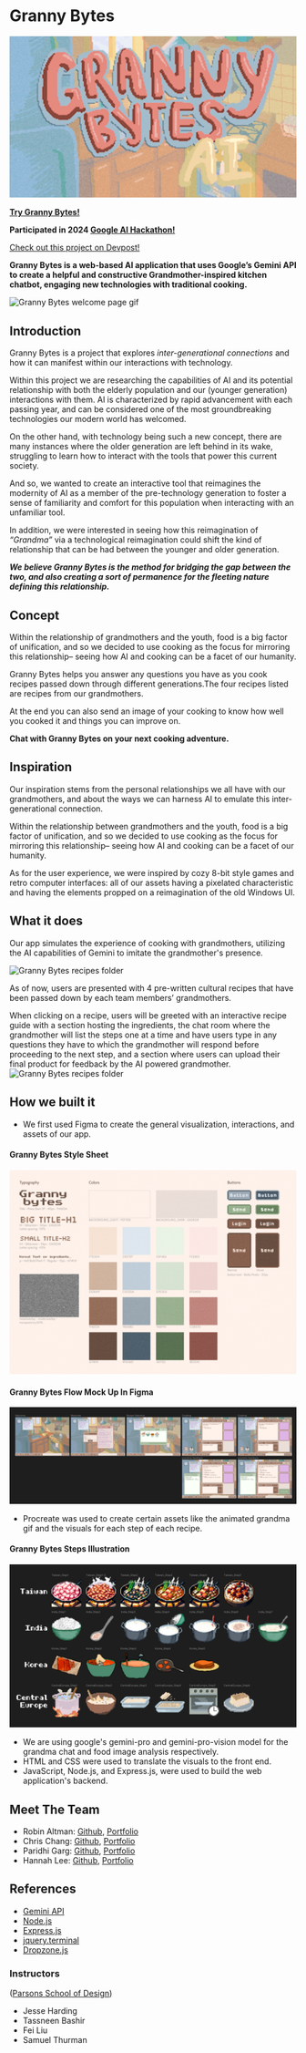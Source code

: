 # Granny Bytes

![Granny Bytes banner](public/assets/img/Readme-imgs/granny_bytes_banner.jpg)

[**Try Granny Bytes!**](https://granny-bytes.onrender.com/)

**Participated in 2024 [Google AI Hackathon!](https://googleai.devpost.com/)**

[Check out this project on Devpost!](https://devpost.com/software/project-name-tbd-tlwp7u)

**Granny Bytes is a web-based AI application that uses Google’s Gemini API to create a helpful and constructive Grandmother-inspired kitchen chatbot, engaging new technologies with traditional cooking.**

![Granny Bytes welcome page gif](public/assets/img/Readme-imgs/wecome.gif)

## Introduction
Granny Bytes is a project that explores *inter-generational connections* and how it can manifest within our interactions with technology.

Within this project we are researching the capabilities of AI and its potential relationship with both the elderly population and our (younger generation) interactions with them. AI is characterized by rapid advancement with each passing year, and can be considered one of the most groundbreaking technologies our modern world has welcomed.

On the other hand, with technology being such a new concept, there are many instances where the older generation are left behind in its wake, struggling to learn how to interact with the tools that power this current society.

And so, we wanted to create an interactive tool that reimagines the modernity of AI as a member of the pre-technology generation to foster a sense of familiarity and comfort for this population when interacting with an unfamiliar tool.

In addition, we were interested in seeing how this reimagination of *“Grandma”* via a technological reimagination could shift the kind of relationship that can be had between the younger and older generation.

***We believe Granny Bytes is the method for bridging the gap between the two, and also creating a sort of permanence for the fleeting nature defining this relationship.***

## Concept
Within the relationship of grandmothers and the youth, food is a big factor of unification, and so we decided to use cooking as the focus for mirroring this relationship– seeing how AI and cooking can be a facet of our humanity.

Granny Bytes helps you answer any questions you have as you cook recipes passed down through different generations.The four recipes listed are recipes from our grandmothers.

At the end you can also send an image of your cooking to know how well you cooked it and things you can improve on.

**Chat with Granny Bytes on your next cooking adventure.**

## Inspiration
Our inspiration stems from the personal relationships we all have with our grandmothers, and about the ways we can harness AI to emulate this inter-generational connection. 

Within the relationship between grandmothers and the youth, food is a big factor of unification, and so we decided to use cooking as the focus for mirroring this relationship– seeing how AI and cooking can be a facet of our humanity. 

As for the user experience, we were inspired by cozy 8-bit style games and retro computer interfaces: all of our assets having a pixelated characteristic and having the elements propped on a reimagination of the old Windows UI. 

## What it does
Our app simulates the experience of cooking with grandmothers, utilizing the AI capabilities of Gemini to imitate the grandmother's presence. 

![Granny Bytes recipes folder](public/assets/img/Readme-imgs/recipe.gif)

As of now, users are presented with 4 pre-written cultural recipes that have been passed down by each team members’ grandmothers. 

When clicking on a recipe, users will be greeted with an interactive recipe guide with a section hosting the ingredients, the chat room where the grandmother will list the steps one at a time and have users type in any questions they have to which the grandmother will respond before proceeding to the next step, and a section where users can upload their final product for feedback by the AI powered grandmother.
![Granny Bytes recipes folder](public/assets/img/Readme-imgs/recipe_selection.gif)

## How we built it
* We first used Figma to create the general visualization, interactions, and assets of our app. 
#### Granny Bytes Style Sheet
![Granny Bytes Style Sheet](public/assets/img/Readme-imgs/grannyByte_styleSheet.png)
#### Granny Bytes Flow Mock Up In Figma
![Granny Bytes Flow Mock Up In Figma](public/assets/img/Readme-imgs/figma_flow.png)
* Procreate was used to create certain assets like the animated grandma gif and the visuals for each step of each recipe. 
#### Granny Bytes Steps Illustration 
![Granny Bytes Steps Illustration In Figma](public/assets/img/Readme-imgs/figma_stepArt.png)
* We are using google's gemini-pro and gemini-pro-vision model for the grandma chat and food image analysis respectively.
* HTML and CSS were used to translate the visuals to the front end. 
* JavaScript, Node.js, and Express.js, were used to build the web application's backend.

## Meet The Team
* Robin Altman: [Github](https://github.com/altrs), [Portfolio](https://www.altrs.wiki/)
* Chris Chang: [Github](), [Portfolio](https://chrisc.bio/)
* Paridhi Garg: [Github](https://github.com/Paridhii27), [Portfolio](https://www.paridhiworks.com/)
* Hannah Lee: [Github](https://github.com/hannahlee2021), [Portfolio](https://hl3e213works.cargo.site/)

## References
* [Gemini API](https://ai.google.dev/)
* [Node.js](https://nodejs.org/)
* [Express.js](https://expressjs.com/)
* [jquery.terminal](https://github.com/jcubic/jquery.terminal)
* [Dropzone.js](https://www.dropzone.dev/)

### Instructors
([Parsons School of Design](https://www.newschool.edu/parsons/))
* Jesse Harding 
* Tassneen Bashir
* Fei Liu
* Samuel Thurman
